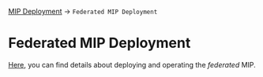 <a href="../../README.md">MIP Deployment</a> -> `Federated MIP Deployment`

# Federated MIP Deployment
<a href="doc/Readme.md">Here</a>, you can find details about deploying and operating the *federated* MIP.
